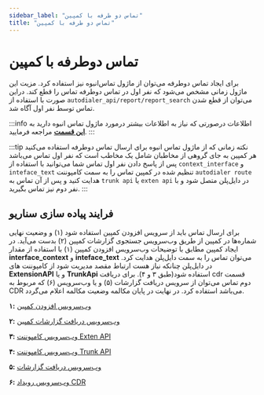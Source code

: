 ```yaml
---
sidebar_label: "تماس دو طرفه با کمپین"
title: "تماس دو طرفه با کمپین"
---
```



# تماس دوطرفه با کمپین

برای ایجاد تماس دوطرفه می‌توان از ماژول تماس‌انبوه نیز استفاده کرد. مزیت این ماژول زمانی مشخص می‌شود که نفر اول در تماس‌ دوطرفه تماس را قطع کند.
دراین صورت با استفاده از `autodialer_api/report/report_search` می‌توان از قطع‌ شدن تماس توسط نفر اول آگاه شد.

:::info اطلاعات
درصورتی که نیاز به اطلاعات بیشتر درمورد ماژول تماس انبوه دارید به **[این قسمت](/autodialer)** مراجعه فرمایید.
:::

:::tip نکته
زمانی که از ماژول تماس انبوه برای ارسال تماس دوطرفه استفاده می‌کنید هر کمپین به جای گروهی از مخاطبان شامل یک مخاطب است که نفر اول تماس می‌باشد پس از پاسخ دادن نفر اول تماس شما می‌توانید با استفاده از `context_interface` و `inteface_text` تنظیم شده در کمپین تماس را به سمت کامپوننت  `autodialer route` هدایت کنید و پس از آن تماس به `trunk api` یا `exten api` در دایل‌پلن متصل شود و با نفر دوم نیز تماس بگیرید.
:::

## فرایند پیاده سازی سناریو
برای ارسال تماس باید از سرویس افزودن کمپین استفاده شود (۱) و وضعیت نهایی شماره‌ها در کمپین از طریق وب‌سرویس جستجوی گزارشات کمپین (۲) بدست می‌آید. در ایجاد کمپین مطابق با توضیحات وب‌سرویس افزودن کمپین (۱) با استفاده از مقدار **interface_context** و **inteface_text** می‌توان تماس را به سمت دایل‌پلن هدایت کرد. در دایل‌پلن چنانکه نیاز هست ارتباط مقصد مدیریت شود از کامپوننت های **ExtensionAPI** و یا **TrunkApi** استفاده شود(طبق ۳ و ۴). برای دریافت cdr قسمت دوم تماس می‌توان از سرویس دریافت گزارشات (۵) و یا وب‌سرویس (۶) که مربوط به CDR می‌باشد استفاده کرد. در نهایت در پایان مکالمه وضعیت مکالمه اعلام می‌گردد.


 **۱:** [وب‌سرویس افزودن کمپین](/i18n/fa/docusaurus-plugin-content-docs/current/developers/5-Autodialer_API/4-campaign/1-campaign_add.md)

**۲:** [وب‌سرویس دریافت گزارشات کمپین](/i18n/fa/docusaurus-plugin-content-docs/current/developers/5-Autodialer_API/7-report/1-report_search.md)

**۳:** [وب‌سرویس کامپوننت Exten API](/i18n/fa/docusaurus-plugin-content-docs/current/developers/3-SimotelWebhooks/3-DialplanApiComponents/3-exten_api.md)

**۴:** [وب‌سرویس کامپوننت Trunk API](/i18n/fa/docusaurus-plugin-content-docs/current/developers/3-SimotelWebhooks/3-DialplanApiComponents/4-trunk_api.md)

**۵:** [وب‌سرویس دریافت گزارشات](/i18n/fa/docusaurus-plugin-content-docs/current/developers/2-SimotelAPI/v4/13-report/4-report_cdr_search.md)

**۶:** [وب‌سرویس رویداد CDR](/i18n/fa/docusaurus-plugin-content-docs/current/developers/3-SimotelWebhooks/2-Events/14-cdr.md) 